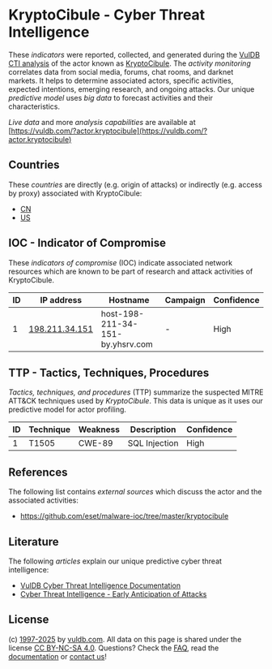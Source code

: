 # KryptoCibule - Cyber Threat Intelligence

These _indicators_ were reported, collected, and generated during the [VulDB CTI analysis](https://vuldb.com/?kb.cti) of the actor known as [KryptoCibule](https://vuldb.com/?actor.kryptocibule). The _activity monitoring_ correlates data from social media, forums, chat rooms, and darknet markets. It helps to determine associated actors, specific activities, expected intentions, emerging research, and ongoing attacks. Our unique _predictive model_ uses _big data_ to forecast activities and their characteristics.

_Live data_ and more _analysis capabilities_ are available at [https://vuldb.com/?actor.kryptocibule](https://vuldb.com/?actor.kryptocibule)

## Countries

These _countries_ are directly (e.g. origin of attacks) or indirectly (e.g. access by proxy) associated with KryptoCibule:

* [CN](https://vuldb.com/?country.cn)
* [US](https://vuldb.com/?country.us)

## IOC - Indicator of Compromise

These _indicators of compromise_ (IOC) indicate associated network resources which are known to be part of research and attack activities of KryptoCibule.

ID | IP address | Hostname | Campaign | Confidence
-- | ---------- | -------- | -------- | ----------
1 | [198.211.34.151](https://vuldb.com/?ip.198.211.34.151) | host-198-211-34-151-by.yhsrv.com | - | High

## TTP - Tactics, Techniques, Procedures

_Tactics, techniques, and procedures_ (TTP) summarize the suspected MITRE ATT&CK techniques used by _KryptoCibule_. This data is unique as it uses our predictive model for actor profiling.

ID | Technique | Weakness | Description | Confidence
-- | --------- | -------- | ----------- | ----------
1 | T1505 | CWE-89 | SQL Injection | High

## References

The following list contains _external sources_ which discuss the actor and the associated activities:

* https://github.com/eset/malware-ioc/tree/master/kryptocibule

## Literature

The following _articles_ explain our unique predictive cyber threat intelligence:

* [VulDB Cyber Threat Intelligence Documentation](https://vuldb.com/?kb.cti)
* [Cyber Threat Intelligence - Early Anticipation of Attacks](https://www.scip.ch/en/?labs.20201022)

## License

(c) [1997-2025](https://vuldb.com/?kb.changelog) by [vuldb.com](https://vuldb.com/?kb.about). All data on this page is shared under the license [CC BY-NC-SA 4.0](https://creativecommons.org/licenses/by-nc-sa/4.0/). Questions? Check the [FAQ](https://vuldb.com/?kb.faq), read the [documentation](https://vuldb.com/?kb) or [contact us](https://vuldb.com/?contact)!
